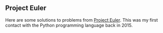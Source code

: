 ## Project Euler

Here are some solutions to problems from [Project Euler](https://projecteuler.net/problems). This was my first contact with the Python programming language back in 2015.
